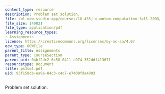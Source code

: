 ```yaml
---
content_type: resource
description: Problem set solution.
file: /ol-ocw-studio-app/courses/18-435j-quantum-computation-fall-2003/95f150cbea9e84c3c4c7e7409fda4903_ps1sol.pdf
file_size: 149821
file_type: application/pdf
learning_resource_types:
- Assignments
license: https://creativecommons.org/licenses/by-nc-sa/4.0/
ocw_type: OCWFile
parent_title: Assignments
parent_type: CourseSection
parent_uid: 04bf2dc2-6c58-0411-a974-352ddf413671
resourcetype: Document
title: ps1sol.pdf
uid: 95f150cb-ea9e-84c3-c4c7-e7409fda4903
---
```

Problem set solution.